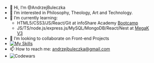 - 👋 Hi, I’m @AndrzejBuleczka
- 👀 I’m interested in Philosophy, Theology, Art and Technology.
- 🌱 I’m currently learning:
    - HTML5/CSS3/JS/React/Git at infoShare Academy [Bootcamp](https://infoshareacademy.com/kurs/bootcamp-frontend/)
    - JS/TS/node.js/express.js/MySQL/MongoDB/React/Nest at [MegaK V3](https://www.megak.pl/)
- 💞️ I’m looking to collaborate on Front-end Projects
- [![My Skills](https://skills.thijs.gg/icons?i=js,html,css,react,ts,git,firebase)](https://skills.thijs.gg)
- 📫 How to reach me: andrzejbuleczka@gmail.com
- ![Codewars](https://www.codewars.com/users/AndrzejBuleczka/badges/small)

<!---
AndrzejBuleczka/AndrzejBuleczka is a ✨ special ✨ repository because its `README.md` (this file) appears on your GitHub profile.
You can click the Preview link to take a look at your changes.
--->
